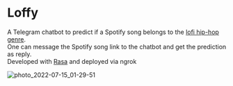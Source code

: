 # Loffy
A Telegram chatbot to predict if a Spotify song belongs to the [lofi hip-hop genre](https://en.wikipedia.org/wiki/Lofi_hip_hop).  
One can message the Spotify song link to the chatbot and get the prediction as reply.  
Developed with [Rasa](https://rasa.com/) and deployed via ngrok  



![photo_2022-07-15_01-29-51](https://user-images.githubusercontent.com/72981484/179075638-c8a8749c-7bef-438a-bc00-47ffc538b081.jpg)
